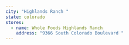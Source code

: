 ```yaml
---
city: "Highlands Ranch "
state: colorado
stores:
  - name: Whole Foods Highlands Ranch
    address: "9366 South Colorado Boulevard "
---
```

